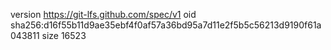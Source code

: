version https://git-lfs.github.com/spec/v1
oid sha256:d16f55b11d9ae35ebf4f0af57a36bd95a7d11e2f5b5c56213d9190f61a043811
size 16523
